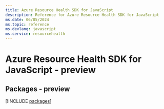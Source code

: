 ```yaml
---
title: Azure Resource Health SDK for JavaScript
description: Reference for Azure Resource Health SDK for JavaScript
ms.date: 06/05/2024
ms.topic: reference
ms.devlang: javascript
ms.service: resourcehealth
---
```

# Azure Resource Health SDK for JavaScript - preview
## Packages - preview
[!INCLUDE [packages](resource-health-index.md)]